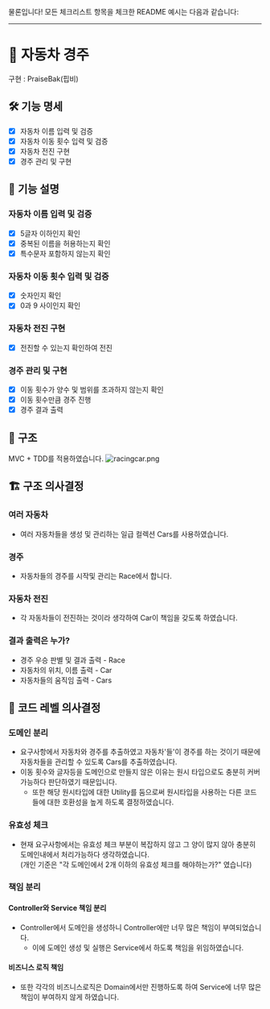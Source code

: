 물론입니다! 모든 체크리스트 항목을 체크한 README 예시는 다음과 같습니다:

---

# 🚗 자동차 경주
구현 : PraiseBak(핍비)

## 🛠️ 기능 명세
- [x] 자동차 이름 입력 및 검증
- [x] 자동차 이동 횟수 입력 및 검증
- [x] 자동차 전진 구현
- [x] 경주 관리 및 구현

## 📜 기능 설명
### 자동차 이름 입력 및 검증
- [x] 5글자 이하인지 확인
- [x] 중복된 이름을 허용하는지 확인
- [x] 특수문자 포함하지 않는지 확인

### 자동차 이동 횟수 입력 및 검증
- [x] 숫자인지 확인
- [x] 0과 9 사이인지 확인

### 자동차 전진 구현
- [x] 전진할 수 있는지 확인하여 전진

### 경주 관리 및 구현
- [x] 이동 횟수가 양수 및 범위를 초과하지 않는지 확인
- [x] 이동 횟수만큼 경주 진행
- [x] 경주 결과 출력

## 📂 구조
MVC + TDD를 적용하였습니다. 
![racingcar.png](..%2Fjava-racingcar%2Fracingcar.png)

## 🏗️ 구조 의사결정
### 여러 자동차
- 여러 자동차들을 생성 및 관리하는 일급 컬렉션 Cars를 사용하였습니다.

### 경주
- 자동차들의 경주를 시작및 관리는 Race에서 합니다.

### 자동차 전진
- 각 자동차들이 전진하는 것이라 생각하여 Car이 책임을 갖도록 하였습니다.

### 결과 출력은 누가?
- 경주 우승 판별 및 결과 출력 - Race
- 자동차의 위치, 이름 출력 - Car
- 자동차들의 움직임 출력 - Cars

## 🧩 코드 레벨 의사결정
### 도메인 분리
- 요구사항에서 자동차와 경주를 추출하였고 자동차'들'이 경주를 하는 것이기 때문에 자동차들을 관리할 수 있도록 Cars를 추출하였습니다.
- 이동 횟수와 글자등을 도메인으로 만들지 않은 이유는 원시 타입으로도 충분히 커버 가능하다 판단하였기 때문입니다.
    - 또한 해당 원시타입에 대한 Utility를 둠으로써 원시타입을 사용하는 다른 코드들에 대한 호환성을 높게 하도록 결정하였습니다.

### 유효성 체크
- 현재 요구사항에서는 유효성 체크 부분이 복잡하지 않고 그 양이 많지 않아 충분히 도메인내에서 처리가능하다 생각하였습니다.     
  (개인 기준은 "각 도메인에서 2개 이하의 유효성 체크를 해야하는가?" 였습니다)

### 책임 분리
#### Controller와 Service 책임 분리
- Controller에서 도메인을 생성하니 Controller에만 너무 많은 책임이 부여되었습니다.
    - 이에 도메인 생성 및 실행은 Service에서 하도록 책임을 위임하였습니다.

#### 비즈니스 로직 책임
- 또한 각각의 비즈니스로직은 Domain에서만 진행하도록 하여 Service에 너무 많은 책임이 부여하지 않게 하였습니다.